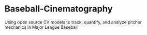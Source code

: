 # Baseball-Cinematography
Using open source CV models to track, quantify, and analyze pitcher mechanics in Major League Baseball
